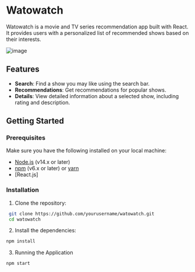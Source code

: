 # Watowatch

Watowatch is a movie and TV series recommendation app built with React. It provides users with a personalized list of recommended shows based on their interests.

![image](https://github.com/rajkumar3934/tv-show-adviser/assets/27536166/50df25eb-ac5e-4778-96a9-04deace486bd)


## Features

- **Search**: Find a show you may like using the search bar.
- **Recommendations**: Get recommendations for popular shows.
- **Details**: View detailed information about a selected show, including rating and description.

## Getting Started

### Prerequisites

Make sure you have the following installed on your local machine:

- [Node.js](https://nodejs.org/en/) (v14.x or later)
- [npm](https://www.npmjs.com/) (v6.x or later) or [yarn](https://yarnpkg.com/)
- [React.js]

### Installation

1. Clone the repository:

```sh
 git clone https://github.com/yourusername/watowatch.git
 cd watowatch
```

2. Install the dependencies:

```sh
npm install
```

3. Running the Application

```sh
npm start
```
